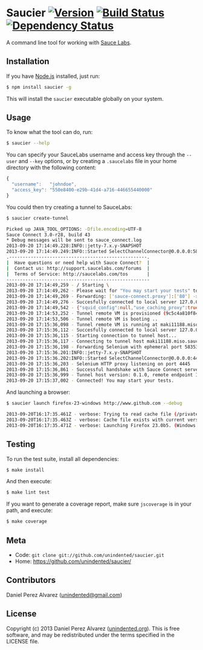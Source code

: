 # Saucier [![Version](https://img.shields.io/npm/v/saucier.svg)](https://www.npmjs.com/package/saucier) [![Build Status](https://img.shields.io/travis/unindented/saucier.svg)](http://travis-ci.org/unindented/saucier) [![Dependency Status](https://img.shields.io/gemnasium/unindented/saucier.svg)](https://gemnasium.com/unindented/saucier)

A command line tool for working with [Sauce Labs](http://saucelabs.com).


## Installation

If you have [Node.js](http://nodejs.org/) installed, just run:

```sh
$ npm install saucier -g
```

This will install the `saucier` executable globally on your system.


## Usage

To know what the tool can do, run:

```sh
$ saucier --help
```

You can specify your SauceLabs username and access key through the `--user` and `--key` options, or by creating a `.saucelabs` file in your home directory with the following content:

```js
{
  "username":   "johndoe",
  "access_key": "550e8400-e29b-41d4-a716-446655440000"
}
```

You could then try creating a tunnel to SauceLabs:

```sh
$ saucier create-tunnel

Picked up JAVA_TOOL_OPTIONS: -Dfile.encoding=UTF-8
Sauce Connect 3.0-r28, build 43
* Debug messages will be sent to sauce_connect.log
2013-09-20 17:14:49.228:INFO::jetty-7.x.y-SNAPSHOT
2013-09-20 17:14:49.249:INFO::Started SelectChannelConnector@0.0.0.0:58347
.---------------------------------------------------.
|  Have questions or need help with Sauce Connect?  |
|  Contact us: http://support.saucelabs.com/forums  |
|  Terms of Service: http://saucelabs.com/tos       |
-----------------------------------------------------
2013-09-20 17:14:49,259 - / Starting \
2013-09-20 17:14:49,262 - Please wait for "You may start your tests" to start your tests.
2013-09-20 17:14:49,269 - Forwarding: ['sauce-connect.proxy']:['80'] -> 127.0.0.1:['58347']
2013-09-20 17:14:49,276 - Succesfully connected to local server 127.0.0.1:58347 in 3ms
2013-09-20 17:14:49,542 - {"squid_config":null,"use_caching_proxy":true,"metadata":{"PythonVersion":"2.5.1","OwnerHost":"127.0.0.1","Release":"3.0-r28","OwnerPorts":["58347"],"Ports":["80"],"Platform":"Java-1.7.0_15-Java_HotSpot-TM-_64-Bit_Server_VM,_23.7-b01,_Oracle_Corporation-on-Mac_OS_X-10.8.4-x86_64","Build":"43","ScriptRelease":43,"ScriptName":"sauce_connect"},"use_kgp":true,"tunnel_identifier":"","shared_tunnel":false,"fast_fail_regexps":null,"ssh_port":443,"direct_domains":null,"domain_names":["sauce-connect.proxy"]}
2013-09-20 17:14:53,252 - Tunnel remote VM is provisioned (9c5c4a810f844aff9dbc956f8feac996)
2013-09-20 17:14:53,506 - Tunnel remote VM is booting ..
2013-09-20 17:15:36,098 - Tunnel remote VM is running at maki11188.miso.saucelabs.com
2013-09-20 17:15:36,112 - Succesfully connected to local server 127.0.0.1:58347 in 0ms
2013-09-20 17:15:36,115 - Starting connection to tunnel host...
2013-09-20 17:15:36,117 - Connecting to tunnel host maki11188.miso.saucelabs.com as dalvarez
2013-09-20 17:15:36,198 - Forwarding Selenium with ephemeral port 58353
2013-09-20 17:15:36.201:INFO::jetty-7.x.y-SNAPSHOT
2013-09-20 17:15:36.202:INFO::Started SelectChannelConnector@0.0.0.0:4445
2013-09-20 17:15:36,203 - Selenium HTTP proxy listening on port 4445
2013-09-20 17:15:36,861 - Successful handshake with Sauce Connect server
2013-09-20 17:15:36,999 - Tunnel host version: 0.1.0, remote endpoint ID: 52886b33e6bc4062a91682b58101e671
2013-09-20 17:15:37,002 - Connected! You may start your tests.
```

And launching a browser:

```sh
$ saucier launch firefox-23-windows http://www.github.com --debug

2013-09-20T16:17:35.461Z - verbose: Trying to read cache file (/private/var/folders/89/vy7z378x3gg868p15lkpdj6r0000gp/T/saucelabs_cache.json)
2013-09-20T16:17:35.463Z - verbose: Cache file exists with current version (0.1.0)
2013-09-20T16:17:35.471Z - verbose: Launching Firefox 23.0b5. (Windows 2003)
```


## Testing

To run the test suite, install all dependencies:

```sh
$ make install
```

And then execute:

```sh
$ make lint test
```

If you want to generate a coverage report, make sure `jscoverage` is in your path, and execute:

```sh
$ make coverage
```


## Meta

* Code: `git clone git://github.com/unindented/saucier.git`
* Home: <https://github.com/unindented/saucier/>


## Contributors

Daniel Perez Alvarez ([unindented@gmail.com](mailto:unindented@gmail.com))


## License

Copyright (c) 2013 Daniel Perez Alvarez ([unindented.org](https://unindented.org/)). This is free software, and may be redistributed under the terms specified in the LICENSE file.
